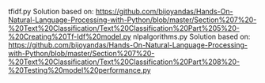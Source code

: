 tfidf.py Solution based on: https://github.com/bijoyandas/Hands-On-Natural-Language-Processing-with-Python/blob/master/Section%207%20-%20Text%20Classification/Text%20Classification%20Part%205%20-%20Creating%20Tf-Idf%20model.py
nlpalgorithms.py Solution based on: https://github.com/bijoyandas/Hands-On-Natural-Language-Processing-with-Python/blob/master/Section%207%20-%20Text%20Classification/Text%20Classification%20Part%208%20-%20Testing%20model%20performance.py